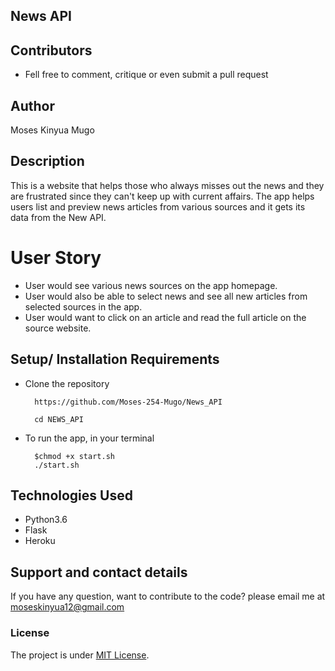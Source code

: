 ## News API
## Contributors
* Fell free to comment, critique or even submit a pull request
## Author
Moses Kinyua Mugo
## Description
This is a website that helps those who always misses out the news and they are frustrated since they can't keep up with current affairs. The app helps users list and preview news articles from various sources and it gets its data from the New API.

# User Story

* User would see various news sources on the app homepage.
* User would also be able to select news and see all new articles from selected sources in the app.
* User would want to click on an article and read the full article on the source website.

## Setup/ Installation Requirements
* Clone the repository

        https://github.com/Moses-254-Mugo/News_API

        cd NEWS_API
* To run the app, in your terminal

        $chmod +x start.sh
        ./start.sh

## Technologies Used
* Python3.6
* Flask
* Heroku
## Support and contact details
If you have any question, want to contribute to the code? please email me at moseskinyua12@gmail.com 
### License
The project is under [MIT License](LICENSE).